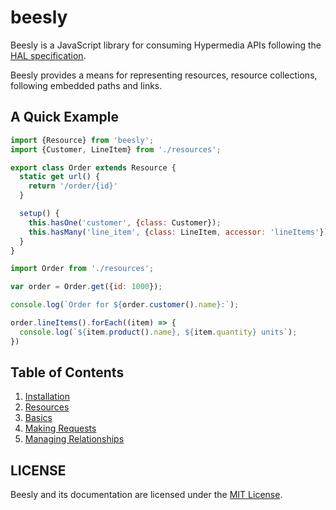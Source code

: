 # beesly

Beesly is a JavaScript library for consuming Hypermedia APIs following the
[HAL specification](http://stateless.co/hal_specification.html).

Beesly provides a means for representing resources, resource collections,
following embedded paths and links.

## A Quick Example

```js
import {Resource} from 'beesly';
import {Customer, LineItem} from './resources';

export class Order extends Resource {
  static get url() {
    return '/order/{id}'
  }

  setup() {
    this.hasOne('customer', {class: Customer});
    this.hasMany('line_item', {class: LineItem, accessor: 'lineItems'});
  }
}
```

```js
import Order from './resources';

var order = Order.get({id: 1000});

console.log(`Order for ${order.customer().name}:`);

order.lineItems().forEach((item) => {
  console.log(`${item.product().name}, ${item.quantity} units`);
})
```

## Table of Contents

 1. [Installation](docs/installation.md)
 2. [Resources](docs/resources/README.md)
   1. [Basics](docs/resources/basics.md)
   2. [Making Requests](docs/resources/making-requests.md)
   3. [Managing Relationships](docs/resources/managing-relationships.md)

## LICENSE

Beesly and its documentation are licensed under the [MIT License](LICENSE.md).

